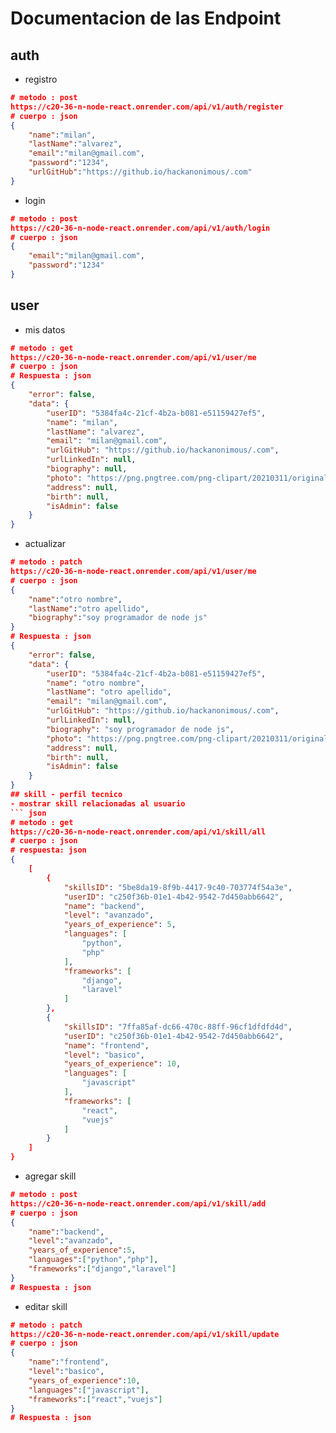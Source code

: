 # Documentacion de las Endpoint

## auth
- registro
``` json
# metodo : post
https://c20-36-n-node-react.onrender.com/api/v1/auth/register
# cuerpo : json
{
    "name":"milan",
	"lastName":"alvarez",
	"email":"milan@gmail.com",
	"password":"1234",
	"urlGitHub":"https://github.io/hackanonimous/.com"
}
```
- login
``` json
# metodo : post
https://c20-36-n-node-react.onrender.com/api/v1/auth/login
# cuerpo : json
{
	"email":"milan@gmail.com",
	"password":"1234"
}
```
## user
- mis datos
``` json
# metodo : get
https://c20-36-n-node-react.onrender.com/api/v1/user/me
# cuerpo : json
# Respuesta : json
{
	"error": false,
	"data": {
		"userID": "5384fa4c-21cf-4b2a-b081-e51159427ef5",
		"name": "milan",
		"lastName": "alvarez",
		"email": "milan@gmail.com",
		"urlGitHub": "https://github.io/hackanonimous/.com",
		"urlLinkedIn": null,
		"biography": null,
		"photo": "https://png.pngtree.com/png-clipart/20210311/original/pngtree-customer-login-avatar-png-image_6015290.jpg",
		"address": null,
		"birth": null,
		"isAdmin": false
	}
}
```
- actualizar
``` json
# metodo : patch
https://c20-36-n-node-react.onrender.com/api/v1/user/me
# cuerpo : json
{
	"name":"otro nombre",
	"lastName":"otro apellido",
	"biography":"soy programador de node js"
}
# Respuesta : json
{
	"error": false,
	"data": {
		"userID": "5384fa4c-21cf-4b2a-b081-e51159427ef5",
		"name": "otro nombre",
		"lastName": "otro apellido",
		"email": "milan@gmail.com",
		"urlGitHub": "https://github.io/hackanonimous/.com",
		"urlLinkedIn": null,
		"biography": "soy programador de node js",
		"photo": "https://png.pngtree.com/png-clipart/20210311/original/pngtree-customer-login-avatar-png-image_6015290.jpg",
		"address": null,
		"birth": null,
		"isAdmin": false
	}
}
## skill - perfil tecnico
- mostrar skill relacionadas al usuario
``` json
# metodo : get
https://c20-36-n-node-react.onrender.com/api/v1/skill/all
# cuerpo : json
# respuesta: json
{
    [
		{
			"skillsID": "5be8da19-8f9b-4417-9c40-703774f54a3e",
			"userID": "c250f36b-01e1-4b42-9542-7d450abb6642",
			"name": "backend",
			"level": "avanzado",
			"years_of_experience": 5,
			"languages": [
				"python",
				"php"
			],
			"frameworks": [
				"django",
				"laravel"
			]
		},
		{
			"skillsID": "7ffa85af-dc66-470c-88ff-96cf1dfdfd4d",
			"userID": "c250f36b-01e1-4b42-9542-7d450abb6642",
			"name": "frontend",
			"level": "basico",
			"years_of_experience": 10,
			"languages": [
				"javascript"
			],
			"frameworks": [
				"react",
				"vuejs"
			]
		}
	]
}
```
- agregar skill
``` json
# metodo : post
https://c20-36-n-node-react.onrender.com/api/v1/skill/add
# cuerpo : json
{
    "name":"backend",
	"level":"avanzado",
	"years_of_experience":5,
	"languages":["python","php"],
	"frameworks":["django","laravel"]
}
# Respuesta : json
```
- editar skill
``` json
# metodo : patch
https://c20-36-n-node-react.onrender.com/api/v1/skill/update
# cuerpo : json
{
	"name":"frontend",
	"level":"basico",
	"years_of_experience":10,
	"languages":["javascript"],
	"frameworks":["react","vuejs"]
}
# Respuesta : json
```